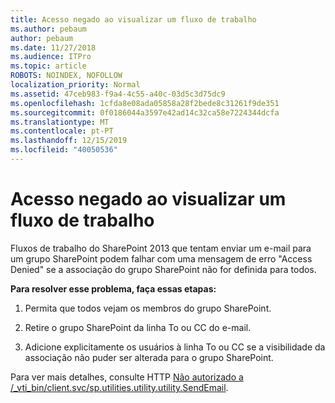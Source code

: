 ```yaml
---
title: Acesso negado ao visualizar um fluxo de trabalho
ms.author: pebaum
author: pebaum
ms.date: 11/27/2018
ms.audience: ITPro
ms.topic: article
ROBOTS: NOINDEX, NOFOLLOW
localization_priority: Normal
ms.assetid: 47ceb983-f9a4-4c55-a40c-03d5c3d75dc9
ms.openlocfilehash: 1cfda8e08ada05858a28f2bede8c31261f9de351
ms.sourcegitcommit: 0f0186044a3597e42ad14c32ca58e7224344dcfa
ms.translationtype: MT
ms.contentlocale: pt-PT
ms.lasthandoff: 12/15/2019
ms.locfileid: "40050536"
---
```

# <a name="access-denied-when-viewing-a-workflow"></a>Acesso negado ao visualizar um fluxo de trabalho

Fluxos de trabalho do SharePoint 2013 que tentam enviar um e-mail para um grupo SharePoint podem falhar com uma mensagem de erro "Access Denied" se a associação do grupo SharePoint não for definida para todos.
  
 **Para resolver esse problema, faça essas etapas:**
  
 1. Permita que todos vejam os membros do grupo SharePoint.
  
 2. Retire o grupo SharePoint da linha To ou CC do e-mail.
  
 3. Adicione explicitamente os usuários à linha To ou CC se a visibilidade da associação não puder ser alterada para o grupo SharePoint.
  
Para ver mais detalhes, consulte HTTP [Não autorizado a /_vti_bin/client.svc/sp.utilities.utility.utility.SendEmail](https://go.microsoft.com/fwlink/?linkid=2044694&amp;clcid=0x409).
  